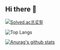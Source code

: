 ## Hi there 👋

<!--
**sangjun19/sangjun19** is a ✨ _special_ ✨ repository because its `README.md` (this file) appears on your GitHub profile.

Here are some ideas to get you started:

- 🔭 I’m currently working on ...
- 🌱 I’m currently learning ...
- 👯 I’m looking to collaborate on ...
- 🤔 I’m looking for help with ...
- 💬 Ask me about ...
- 📫 How to reach me: ...
- 😄 Pronouns: ...
- ⚡ Fun fact: ...
-->

[![Solved.ac프로필](http://mazassumnida.wtf/api/generate_badge?boj=sangjun19)](https://solved.ac/sangjun19)

![Top Langs](https://github-readme-stats.vercel.app/api/top-langs/?username=sangjun19&layout=compact)

[![Anurag's github stats](https://github-readme-stats.vercel.app/api?username=sangjun19)](https://github.com/anuraghazra/github-readme-stats)

